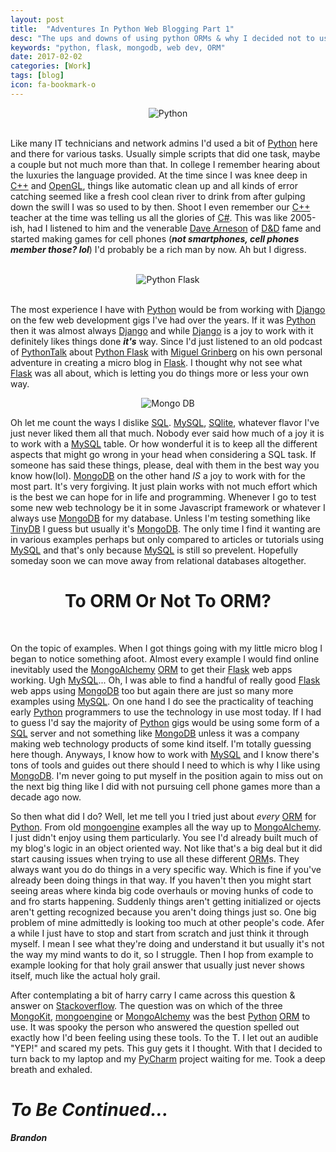 ```yaml
---
layout: post
title:  "Adventures In Python Web Blogging Part 1"
desc: "The ups and downs of using python ORMs & why I decided not to use any."
keywords: "python, flask, mongodb, web dev, ORM"
date: 2017-02-02
categories: [Work]
tags: [blog]
icon: fa-bookmark-o
---
```



<div style="text-align: center;">
<img align="center" src="https://ideletemyself.github.io/static/assets/img/blog/blog images/Python_logo.svg.png" alt="Python"></div>
<br>


Like many IT technicians and network admins I'd used a bit of [Python](https://www.python.org/) here and there for various tasks. Usually simple scripts that did one task, maybe a couple but not much more than that. In college I remember hearing about the luxuries the language provided. At the time since I was knee deep in [C++](http://www.cplusplus.com/) and [OpenGL](https://www.opengl.org/), things like automatic clean up and all kinds of error catching seemed like a fresh cool clean river to drink from after gulping down the swill I was so used to by then. Shoot I even remember our [C++](http://www.cplusplus.com/) teacher at the time was telling us all the glories of [C#](http://www.learncs.org/). This was like 2005-ish, had I listened to him and the venerable [Dave Arneson](https://en.wikipedia.org/wiki/Dave_Arneson) of [D&D](http://dnd.wizards.com/dungeons-and-dragons/what-is-dd) fame and started making games for cell phones (**_not smartphones, cell phones member those? lol_**) I'd probably be a rich man by now. Ah but I digress.

<br>
<div style="text-align: center;">
<img align="center" src="https://ideletemyself.github.io/static/assets/img/blog/blog images/flask.png" alt="Python Flask"></div>
<br>

The most experience I have with [Python](https://www.python.org/) would be from working with [Django](https://www.djangoproject.com/) on the few web development gigs I've had over the years. If it was [Python](https://www.python.org/) then it was almost always [Django](https://www.djangoproject.com/) and while [Django](https://www.djangoproject.com/) is a joy to work with it definitely likes things done **_it's_** way. Since I'd just listened to an old podcast of [PythonTalk](https://talkpython.fm/) about [Python Flask](http://flask.pocoo.org/) with [Miguel Grinberg](https://blog.miguelgrinberg.com/post/the-flask-mega-tutorial-part-i-hello-world) on his own personal adventure in creating a micro blog in [Flask](http://flask.pocoo.org/). I thought why not see what [Flask](http://flask.pocoo.org/) was all about, which is letting you do things more or less your own way.


<div style="text-align: center;">
<img align="center" src="https://ideletemyself.github.io/static/assets/img/blog/blog images/mongodb.png" alt="Mongo DB"></div>


Oh let me count the ways I dislike [SQL](http://www.w3schools.com/sql/). [MySQL](https://www.mysql.com/), [SQlite](https://www.sqlite.org/), whatever flavor I've just never liked them all that much. Nobody ever said how much of a joy it is to work with a [MySQL](https://www.mysql.com/) table. Or how wonderful it is to keep all the different aspects that might go wrong in your head when considering a SQL task. If someone has said these things, please, deal with them in the best way you know how(lol). [MongoDB](https://www.mongodb.com/) on the other hand *IS* a joy to work with for the most part. It's very forgiving. It just plain works with not much effort which is the best we can hope for in life and programming. Whenever I go to test some new web technology be it in some Javascript framework or whatever I always use [MongoDB](https://www.mongodb.com/) for my database. Unless I'm testing something like [TinyDB](https://github.com/msiemens/tinydb) I guess but usually it's [MongoDB](https://www.mongodb.com/). The only time I find it wanting are in various examples perhaps but only compared to articles or tutorials using [MySQL](https://www.mysql.com/) and that's only because [MySQL](https://www.mysql.com/) is still so prevelent. Hopefully someday soon we can move away from relational databases altogether.


<h1 style="text-align: center;">To ORM Or Not To ORM?</h1>
<br>

On the topic of examples. When I got things going with my little micro blog I began to notice something afoot. Almost every example I would find online inevitably used the [MongoAlchemy](http://www.mongoalchemy.org/) [ORM](https://en.wikipedia.org/wiki/Object-relational_mapping) to get their [Flask](http://flask.pocoo.org/) web apps working. Ugh [MySQL](https://www.mysql.com/)... Oh, I was able to find a handful of really good [Flask](http://flask.pocoo.org/) web apps using [MongoDB](https://www.mongodb.com/) too but again there are just so many more examples using [MySQL](https://www.mysql.com/). On one hand I do see the practicality of teaching early [Python](https://www.python.org/) programmers to use the technology in use most today. If I had to guess I'd say the majority of [Python](https://www.python.org/) gigs would be using some form of a [SQL](http://www.w3schools.com/sql/) server and not something like [MongoDB](https://www.mongodb.com/) unless it was a company making web technology products of some kind itself. I'm totally guessing here though. Anyways, I know how to work with [MySQL](https://www.mysql.com/) and I know there's tons of tools and guides out there should I need to which is why I like using [MongoDB](https://www.mongodb.com/). I'm never going to put myself in the position again to miss out on the next big thing like I did with not pursuing cell phone games more than a decade ago now.

So then what did I do? Well, let me tell you I tried just about *every* [ORM](https://en.wikipedia.org/wiki/Object-relational_mapping) for [Python](https://www.python.org/). From old [mongoengine](http://mongoengine.org/) examples all the way up to [MongoAlchemy](http://www.mongoalchemy.org/). I just didn't enjoy using them particularly. You see I'd already built much of my blog's logic in an object oriented way. Not like that's a big deal but it did start causing issues when trying to use all these different [ORM](https://en.wikipedia.org/wiki/Object-relational_mapping)s. They always want you do do things in a very specific way. Which is fine if you've already been doing things in that way. If you haven't then you might start seeing areas where kinda big code overhauls or moving hunks of code to and fro starts happening. Suddenly things aren't getting initialized or ojects aren't getting recognized because you aren't doing things just so. One big problem of mine admittedly is looking too much at other people's code. Afer a while I just have to stop and start from scratch and just think it through myself. I mean I see what they're doing and understand it but usually it's not the way my mind wants to do it, so I struggle. Then I hop from example to example looking for that holy grail answer that usually just never shows itself, much like the actual holy grail.

After contemplating a bit of harry carry I came across this question & answer on [Stackoverflow](http://stackoverflow.com/questions/9447629/mongokit-vs-mongoengine-vs-flask-mongoalchemy-for-flask). The question was on which of the three [MongoKit](http://namlook.github.io/mongokit/), [mongoengine](http://mongoengine.org/) or [MongoAlchemy](http://www.mongoalchemy.org/) was the best [Python](https://www.python.org/) [ORM](https://en.wikipedia.org/wiki/Object-relational_mapping) to use. It was spooky the person who answered the question spelled out exactly how I'd been feeling using these tools. To the T. I let out an audible "YEP!" and scared my pets. This guy gets it I thought. With that I decided to turn back to my laptop and my [PyCharm](https://www.jetbrains.com/pycharm/) project waiting for me. Took a deep breath and exhaled.

# *To Be Continued...*

**_Brandon_**
